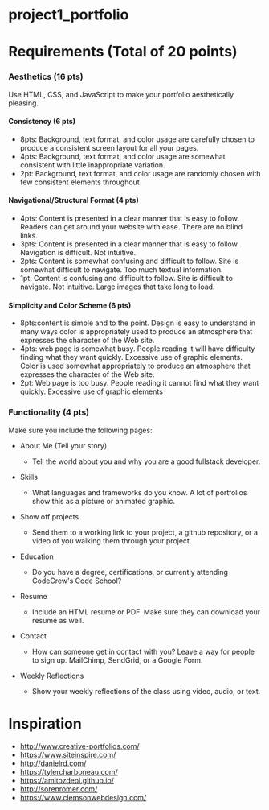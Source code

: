 # project1_portfolio

# Requirements (Total of 20 points)

### Aesthetics (16 pts)
Use HTML, CSS, and JavaScript to make your portfolio aesthetically pleasing.

#### Consistency (6 pts)
- 8pts: Background, text format, and color usage are carefully chosen to produce a consistent screen layout for all your pages.
- 4pts: Background, text format, and color usage are somewhat consistent with little inappropriate variation.
- 2pt: Background, text format, and color usage are randomly chosen with few consistent elements throughout

#### Navigational/Structural Format (4 pts)
- 4pts: Content is presented in a clear manner that is easy to follow. Readers can get around your website with ease. There are no blind links.
- 3pts: Content is presented in a clear manner that is easy to follow. Navigation is difficult. Not intuitive.
- 2pts: Content is somewhat confusing and difficult to follow. Site is somewhat difficult to navigate. Too much textual information.
- 1pt: Content is confusing and difficult to follow. Site is difficult to navigate. Not intuitive. Large images that take long to load.

#### Simplicity and Color Scheme (6 pts)
- 8pts:content is simple and to the point. Design is easy to understand in many ways color is appropriately used to produce an atmosphere that expresses the character of the Web site. 
- 4pts: web page is somewhat busy. People reading it will have difficulty finding what they want quickly. Excessive use of graphic elements. Color is used somewhat appropriately to produce an atmosphere that expresses the character of the Web site.
- 2pt: Web page is too busy. People reading it cannot find what they want quickly. Excessive use of graphic elements

### Functionality (4 pts)
Make sure you include the following pages:

- About Me (Tell your story)
  - Tell the world about you and why you are a good fullstack developer.

- Skills
  - What languages and frameworks do you know. A lot of portfolios show this as a picture or animated graphic.

- Show off projects
  - Send them to a working link to your project, a github repository, or a video of you walking them through your project.

- Education
  - Do you have a degree, certifications, or currently attending CodeCrew's Code School?

- Resume
  - Include an HTML resume or PDF. Make sure they can download your resume as well.

- Contact
  - How can someone get in contact with you? Leave a way for people to sign up. MailChimp, SendGrid, or a Google Form.

- Weekly Reflections
  - Show your weekly reflections of the class using video, audio, or text.

# Inspiration
- http://www.creative-portfolios.com/
- https://www.siteinspire.com/
- http://danielrd.com/
- https://tylercharboneau.com/
- https://amitozdeol.github.io/
- http://sorenromer.com/
- https://www.clemsonwebdesign.com/

